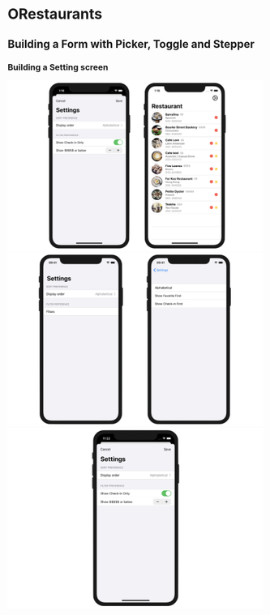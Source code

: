 # ORestaurants

## Building a Form with Picker, Toggle and Stepper

### Building a Setting screen


<img src="https://github.com/obadasemary/ORestaurants/blob/main/swiftui-form-1.png" alt="HTML5 Icon">
<img src="https://github.com/obadasemary/ORestaurants/blob/main/swiftui-form-5.png" alt="HTML5 Icon">
<img src="https://github.com/obadasemary/ORestaurants/blob/main/swiftui-form-9.png" alt="HTML5 Icon">
